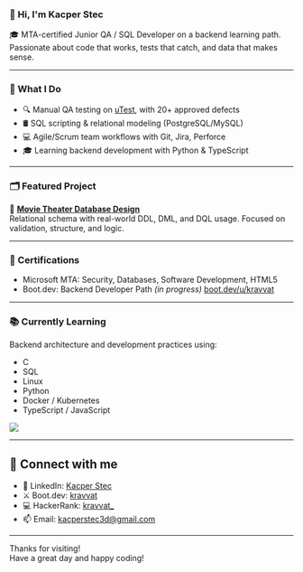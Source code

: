 ### 👋 Hi, I'm Kacper Stec

🎓 MTA-certified Junior QA / SQL Developer on a backend learning path.
Passionate about code that works, tests that catch, and data that makes sense.

---

### 🔧 What I Do

- 🔍 Manual QA testing on [uTest](https://www.utest.com/), with 20+ approved defects
- 🛢️ SQL scripting & relational modeling (PostgreSQL/MySQL)
- 💻 Agile/Scrum team workflows with Git, Jira, Perforce
- 🎓 Learning backend development with Python & TypeScript

---

### 🗂 Featured Project

📂 **[Movie Theater Database Design](https://github.com/kravvat/movie-theater-database-design)**  
Relational schema with real-world DDL, DML, and DQL usage. Focused on validation, structure, and logic.

---

### 📜 Certifications

- Microsoft MTA: Security, Databases, Software Development, HTML5
- Boot.dev: Backend Developer Path *(in progress)*
  [boot.dev/u/kravvat](https://www.boot.dev/u/kravvat)

---

### 📚 Currently Learning

Backend architecture and development practices using:
- C
- SQL
- Linux
- Python
- Docker / Kubernetes
- TypeScript / JavaScript

<p align="left">
  <img src="https://api.boot.dev/v1/users/public/9a95d883-505f-4dba-a30c-bbeb4235d875/thumbnail" >
</p>

---

## 🔗 Connect with me

- 💼 LinkedIn: [Kacper Stec](https://www.linkedin.com/in/kacper-stec/)
- ⚔️ Boot.dev: [kravvat](https://www.boot.dev/u/kravvat)  
- 💻 HackerRank: [kravvat_](https://www.hackerrank.com/profile/kravvat_)
- 📫 Email: kacperstec3d@gmail.com

---

Thanks for visiting!  
Have a great day and happy coding!
